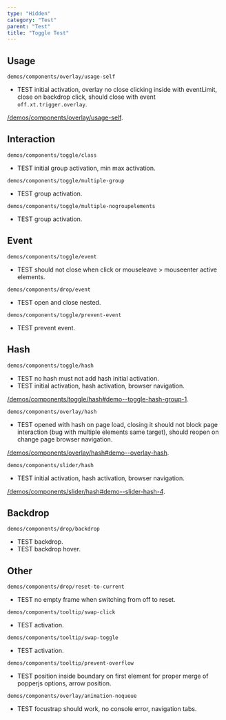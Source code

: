 ```yaml
---
type: "Hidden"
category: "Test"
parent: "Test"
title: "Toggle Test"
---
```


## Usage

`demos/components/overlay/usage-self`
- TEST initial activation, overlay no close clicking inside with eventLimit, close on backdrop click, should close with event `off.xt.trigger.overlay`.

[/demos/components/overlay/usage-self](/demos/components/overlay/usage-self).

## Interaction

`demos/components/toggle/class`
- TEST initial group activation, min max activation.

<demo>
  <demoinline src="demos/components/toggle/class">
  </demoinline>
</demo>

`demos/components/toggle/multiple-group`
- TEST group activation.

<demo>
  <demoinline src="demos/components/toggle/multiple-group">
  </demoinline>
</demo>

`demos/components/toggle/multiple-nogroupelements`
- TEST group activation.

<demo>
  <demoinline src="demos/components/toggle/multiple-nogroupelements">
  </demoinline>
</demo>

## Event

`demos/components/toggle/event`
- TEST should not close when click or mouseleave > mouseenter active elements.

<demo>
  <demoinline src="demos/components/toggle/event">
  </demoinline>
</demo>

`demos/components/drop/event`
- TEST open and close nested.

<demo>
  <demoinline src="demos/components/drop/event">
  </demoinline>
</demo>

`demos/components/toggle/prevent-event`
- TEST prevent event.

<demo>
  <demoinline src="demos/components/toggle/prevent-event">
  </demoinline>
  <demoinline src="demos/components/toggle/prevent-event-hover">
  </demoinline>
</demo>

## Hash

`demos/components/toggle/hash`
- TEST no hash must not add hash initial activation.
- TEST initial activation, hash activation, browser navigation.

[/demos/components/toggle/hash#demo--toggle-hash-group-1](/demos/components/toggle/hash#demo--toggle-hash-group-1).

`demos/components/overlay/hash`
- TEST opened with hash on page load, closing it should not block page interaction (bug with multiple elements same target), should reopen on change page browser navigation.

[/demos/components/overlay/hash#demo--overlay-hash](/demos/components/overlay/hash#demo--overlay-hash).

`demos/components/slider/hash`
- TEST initial activation, hash activation, browser navigation.

[/demos/components/slider/hash#demo--slider-hash-4](/demos/components/slider/hash#demo--slider-hash-4).

## Backdrop

`demos/components/drop/backdrop`
- TEST backdrop.
- TEST backdrop hover.

<demo>
  <demoinline src="demos/components/drop/backdrop">
  </demoinline>
  <demoinline src="demos/components/tooltip/backdrop">
  </demoinline>
</demo>

## Other

`demos/components/drop/reset-to-current`
- TEST no empty frame when switching from off to reset.

<demo>
  <demoinline src="demos/components/drop/reset-to-current">
  </demoinline>
</demo>

`demos/components/tooltip/swap-click`
- TEST activation.

<demo>
  <demoinline src="demos/components/tooltip/swap-click">
  </demoinline>
</demo>

`demos/components/tooltip/swap-toggle`
- TEST activation.

<demo>
  <demoinline src="demos/components/tooltip/swap-toggle">
  </demoinline>
</demo>

`demos/components/tooltip/prevent-overflow`
- TEST position inside boundary on first element for proper merge of popperjs options, arrow position.

<demo>
  <demoinline src="demos/components/tooltip/prevent-overflow">
  </demoinline>
</demo>

`demos/components/overlay/animation-noqueue`
- TEST focustrap should work, no console error, navigation tabs.

<demo>
  <demoinline src="demos/components/overlay/animation-noqueue">
  </demoinline>
</demo>
